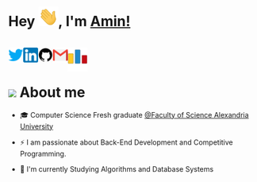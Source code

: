 

<div align="center">

<!-- **"Premature optimization is the root of all evil"** -->


<!-- [![Repos Badge](https://badges.pufler.dev/repos/AbdallahHemdan)](https://badges.pufler.dev) -->
<!-- <img src="https://komarev.com/ghpvc/?username=aminyasser&label=Profile%20views&color=0e75b6&style=flat" alt="amin" /> -->


</div>

# Hey <img src="wave.gif" width="40px">, I'm [Amin!](https://www.linkedin.com/in/aminyasser/) 

<br/>

<div align="center">

<a href="https://twitter.com/aminyasser0">
<img align="left" alt="hemdan | Twitter" width="30px" src="icons/twitter.png" draggable="false" />
</a>

<a href="https://www.linkedin.com/in/aminyasser/">
  <img align="left" alt="amin's LinkdeIN" width="30px" src="icons/linkedIn.png" draggable="false" />
</a>

<a href="https://github.com/aminyasser">
  <img align="left" alt="amin's github" width="30px" src="icons/github.png" draggable="false" />
</a>

<a href="mailto:alaminyasser0@gmail.com">
  <img align="left" alt="amin's gmail" width="30px" src="icons/Gmail.png" draggable="false" />
</a>

<a href="https://codeforces.com/profile/Amenyasser5">
  <img align="left" alt="amin's codeforces" width="40px" src="icons/codeforces.png" draggable="false" />
</a>

</div>

<br />
<br />

# <img src="https://media.giphy.com/media/VgCDAzcKvsR6OM0uWg/giphy.gif" width="50" draggable="false" > About me


- 🎓 Computer Science Fresh graduate <a href="https://sci.alexu.edu.eg/index.php/en/">@Faculty of Science Alexandria University</a> 

- ⚡ I am passionate about Back-End Development and Competitive Programming. 

- 📖 I'm currently Studying Algorithms and Database Systems








